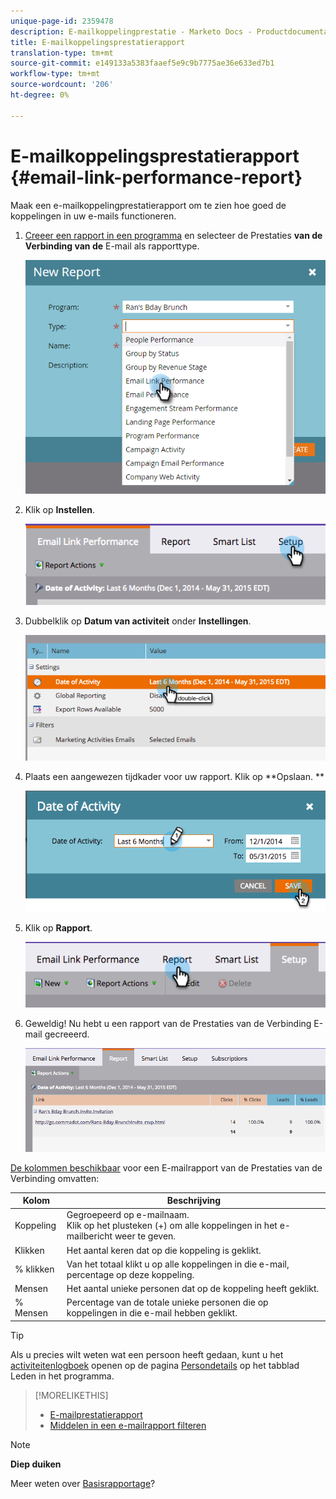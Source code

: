 ```yaml
---
unique-page-id: 2359478
description: E-mailkoppelingprestatie - Marketo Docs - Productdocumentatie
title: E-mailkoppelingsprestatierapport
translation-type: tm+mt
source-git-commit: e149133a5383faaef5e9c9b7775ae36e633ed7b1
workflow-type: tm+mt
source-wordcount: '206'
ht-degree: 0%

---
```



# E-mailkoppelingsprestatierapport {#email-link-performance-report}

Maak een e-mailkoppelingprestatierapport om te zien hoe goed de koppelingen in uw e-mails functioneren.

1. [Creeer een rapport in een programma](../../../../product-docs/reporting/basic-reporting/creating-reports/create-a-report-in-a-program.md) en selecteer de Prestaties **van de Verbinding van de** E-mail als rapporttype.

   ![](assets/image2017-3-29-9-3a10-3a41.png)

1. Klik op **Instellen**.

   ![](assets/image2015-5-20-11-3a18-3a0.png)

1. Dubbelklik op **Datum van activiteit** onder **Instellingen**.

   ![](assets/image2015-5-20-11-3a18-3a59.png)

1. Plaats een aangewezen tijdkader voor uw rapport. Klik op **Opslaan. **

   ![](assets/image2015-5-20-11-3a20-3a52.png)

1. Klik op **Rapport**.

   ![](assets/image2015-5-20-11-3a22-3a24.png)

1. Geweldig! Nu hebt u een rapport van de Prestaties van de Verbinding E-mail gecreeerd.

   ![](assets/image2015-5-20-11-3a23-3a33.png)

[De kolommen beschikbaar](../../../../product-docs/reporting/basic-reporting/editing-reports/select-report-columns.md) voor een E-mailrapport van de Prestaties van de Verbinding omvatten:

<table> 
 <thead> 
  <tr> 
   <th colspan="1" rowspan="1">Kolom</th> 
   <th colspan="1" rowspan="1">Beschrijving</th> 
  </tr> 
 </thead> 
 <tbody> 
  <tr> 
   <td colspan="1" rowspan="1">Koppeling</td> 
   <td colspan="1" rowspan="1">Gegroepeerd op e-mailnaam.<br>Klik op het plusteken (+) om alle koppelingen in het e-mailbericht weer te geven.</td> 
  </tr> 
  <tr> 
   <td colspan="1" rowspan="1">Klikken</td> 
   <td colspan="1" rowspan="1">Het aantal keren dat op die koppeling is geklikt.</td> 
  </tr> 
  <tr> 
   <td colspan="1" rowspan="1">% klikken</td> 
   <td colspan="1" rowspan="1">Van het totaal klikt u op alle koppelingen in die e-mail, percentage op deze koppeling.</td> 
  </tr> 
  <tr> 
   <td colspan="1" rowspan="1">Mensen</td> 
   <td colspan="1" rowspan="1">Het aantal unieke personen dat op de koppeling heeft geklikt.</td> 
  </tr> 
  <tr> 
   <td colspan="1" rowspan="1">% Mensen</td> 
   <td colspan="1" rowspan="1">Percentage van de totale unieke personen die op koppelingen in die e-mail hebben geklikt.</td> 
  </tr> 
 </tbody> 
</table>

>[!TIP]
>
>Als u precies wilt weten wat een persoon heeft gedaan, kunt u het [activiteitenlogboek](../../../../product-docs/core-marketo-concepts/smart-lists-and-static-lists/managing-people-in-smart-lists/filter-activity-types-in-the-activity-log-of-a-person.md) openen op de pagina [Persondetails](../../../../product-docs/core-marketo-concepts/smart-lists-and-static-lists/managing-people-in-smart-lists/using-the-person-detail-page.md) op het tabblad Leden in het programma.

>[!MORELIKETHIS]
>
>* [E-mailprestatierapport](email-performance-report.md)
>* [Middelen in een e-mailrapport filteren](../../../../product-docs/reporting/basic-reporting/report-activity/filter-assets-in-an-email-report.md)

>



>[!NOTE]
>
>**Diep duiken**
>
>Meer weten over [Basisrapportage](http://docs.marketo.com/display/docs/basic+reporting)?


